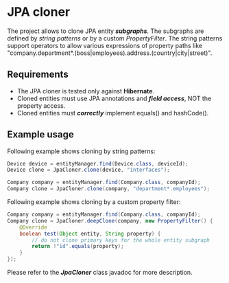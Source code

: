 
# JPA cloner #

The project allows to clone JPA entity _**subgraphs**_. The subgraphs are defined by _string patterns_ or by a custom _PropertyFilter_. The string patterns support operators to allow various expressions of property paths like "company.department*.(boss|employees).address.(country|city|street)".

## Requirements ##
- The JPA cloner is tested only against **Hibernate**.
- Cloned entities must use JPA annotations and _**field access**_, NOT the property access.
- Cloned entities must _**correctly**_ implement equals() and hashCode().

## Example usage ##
Following example shows cloning by string patterns:

```java
Device device = entityManager.find(Device.class, deviceId);
Device clone = JpaCloner.clone(device, "interfaces");
```

```java
Company company = entityManager.find(Company.class, companyId);
Company clone = JpaCloner.clone(company, "department*.employees");
```

Following example shows cloning by a custom property filter:
```java
Company company = entityManager.find(Company.class, companyId);
Company clone = JpaCloner.deepClone(company, new PropertyFilter() {
    @Override
    boolean test(Object entity, String property) {
        // do not clone primary keys for the whole entity subgraph
        return !"id".equals(property);
    }
});
```

Please refer to the _**JpaCloner**_ class javadoc for more description.